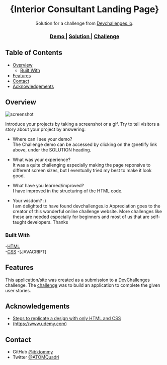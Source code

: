 <!-- Please update value in the {}  -->

<h1 align="center">{Interior Consultant Landing Page}</h1>

<div align="center">
   Solution for a challenge from  <a href="http://devchallenges.io" target="_blank">Devchallenges.io</a>.
</div>

<div align="center">
  <h3>
    <a href="https://{your-demo-link.your-domain}">
      Demo
    </a>
    <span> | </span>
    <a href="https://{your-url-to-the-solution}">
      Solution
    </a>
    <span> | </span>
    <a href="https://devchallenges.io/challenges/Jymh2b2FyebRTUljkNcb">
      Challenge
    </a>
  </h3>
</div>

<!-- TABLE OF CONTENTS -->

## Table of Contents

- [Overview](#overview)
  - [Built With](#built-with)
- [Features](#features)
- [Contact](#contact)
- [Acknowledgements](#acknowledgements)

<!-- OVERVIEW -->

## Overview

![screenshot](https://user-images.githubusercontent.com/16707738/92399059-5716eb00-f132-11ea-8b14-bcacdc8ec97b.png)

Introduce your projects by taking a screenshot or a gif. Try to tell visitors a story about your project by answering:

- Where can I see your demo? <br>
  The Challenge demo can be accessed by clicking on the @netlify link above, under the SOLUTION heading.

- What was your experience? <br>
  It was a quite challenging especially making the page reponsive to different screen sizes, but I eventually tried my best to make it look good.

- What have you learned/improved? <br>
  I have improved in the structuring of the HTML code.

- Your wisdom? :) <br>
  I am delighted to have found devchallenges.io Appreciation goes to the creator of this wonderful online challenge website. More challenges like these are needed especially for beginners and most of us that are self-taught developers. Thanks

### Built With

<!-- This section should list any major frameworks that you built your project using. Here are a few examples.-->

-[HTML](https://html.com/)<br>
  -[CSS](https://www.w3schools.com/css/css_intro.asp)
  -[JAVACRIPT]

## Features

<!-- List the features of your application or follow the template. Don't share the figma file here :) -->

This application/site was created as a submission to a [DevChallenges](https://devchallenges.io/challenges) challenge. The [challenge](https://devchallenges.io/challenges/Jymh2b2FyebRTUljkNcb) was to build an application to complete the given user stories.

## Acknowledgements

<!-- This section should list any articles or add-ons/plugins that helps you to complete the project. This is optional but it will help you in the future. For exmpale -->

- [Steps to replicate a design with only HTML and CSS](https://devchallenges-blogs.web.app/how-to-replicate-design/)
- (https://www.udemy.com)

## Contact

- GitHub [@ibktommy](https://github.com/ibktommy)
- Twitter [@ATOMQuadri](https://twitter.com/ATOMQuadri)

